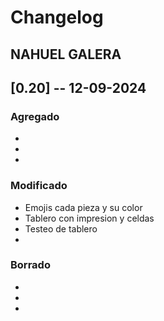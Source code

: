 # Changelog

## NAHUEL GALERA

## [0.20] -- 12-09-2024

### Agregado
-   
-   
-   

### Modificado
-   Emojis cada pieza y su color
-   Tablero con impresion y celdas
-   Testeo de tablero
-   

### Borrado
-   
- 
- 
